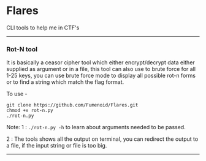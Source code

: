 # Flares
CLI tools to help me in CTF's

-------------------------------------------------------------------------------------------------------------------------------
### Rot-N tool

It is basically a ceasor cipher tool which either encrypt/decrypt data either supplied as argument or in a file, this tool can also use to brute force for all 1-25 keys, you can use brute force mode to display all possible rot-n forms or to find a string which match the flag format.

To use -
```
git clone https://github.com/Fumenoid/Flares.git
chmod +x rot-n.py
./rot-n.py 
```
Note:
1 : `./rot-n.py -h` to learn about arguments needed to be passed.

2 : The tools shows all the output on terminal, you can redirect the output to a file, if the input string or file is too big. 

-------------------------------------------------------------------------------------------------------------------------------
